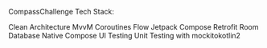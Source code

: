 CompassChallenge Tech Stack:

Clean Architecture
MvvM
Coroutines
Flow
Jetpack Compose
Retrofit
Room Database
Native Compose UI Testing
Unit Testing with mockitokotlin2
